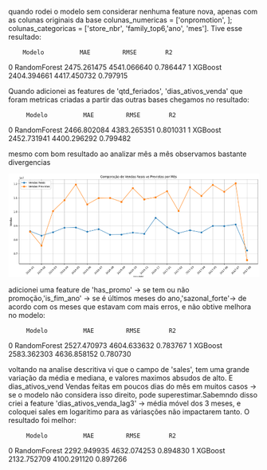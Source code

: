 quando rodei o modelo sem considerar nenhuma feature nova, apenas com as colunas originais da base colunas_numericas = ['onpromotion', ]; colunas_categoricas = ['store_nbr', 'family_top6,'ano', 'mes']. Tive esse resultado:

        Modelo          MAE         RMSE        R2
0  RandomForest  2475.261475  4541.066640  0.786447
1       XGBoost  2404.394661  4417.450732  0.797915

Quando adicionei as features de 'qtd_feriados', 'dias_ativos_venda' que foram metricas criadas a partir das outras bases chegamos no resultado:

         Modelo          MAE         RMSE        R2
0  RandomForest  2466.802084  4383.265351  0.801031
1       XGBoost  2452.731941  4400.296292  0.799482

mesmo com bom resultado ao analizar mês a mês observamos bastante divergencias

![alt text](image.png)

adicionei uma feature de  'has_promo' -> se tem ou não promoção,'is_fim_ano' -> se é últimos meses do ano,'sazonal_forte'-> de acordo com os meses que estavam com mais erros, e não obtive melhora no modelo:

         Modelo          MAE         RMSE        R2
0  RandomForest  2527.470973  4604.633632  0.783767
1       XGBoost  2583.362303  4636.858152  0.780730


voltando na analise descritiva vi que o campo de 'sales', tem uma grande variação da média e mediana, e valores maximos absudos de alto. E dias_ativos_vend Vendas feitas em poucos dias do mês em muitos casos → se o modelo não considera isso direito, pode superestimar.Sabemndo disso criei a feature 'dias_ativos_venda_lag3' -> média móvel dos 3 meses, e coloquei sales em logaritimo para as váriasções não impactarem tanto. O resultado foi melhor:

         Modelo          MAE         RMSE        R2
0  RandomForest  2292.949935  4632.074253  0.894830
1       XGBoost  2132.752709  4100.291120  0.897266




